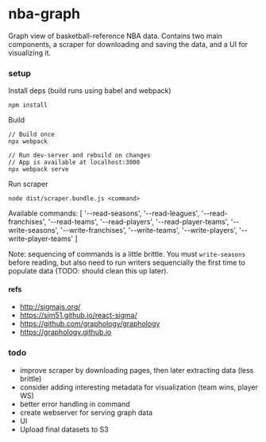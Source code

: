 # nba-graph

Graph view of basketball-reference NBA data. Contains two main components, a scraper for downloading and saving the data, and a UI for visualizing it.

### setup

Install deps (build runs using babel and webpack)

```
npm install
```

Build

```
// Build once
npx webpack

// Run dev-server and rebuild on changes
// App is available at localhost:3000
npx webpack serve
```

Run scraper

```
node dist/scraper.bundle.js <command>
```

Available commands:
[
  '--read-seasons',
  '--read-leagues',
  '--read-franchises',
  '--read-teams',
  '--read-players',
  '--read-player-teams',
  '--write-seasons',
  '--write-franchises',
  '--write-teams',
  '--write-players',
  '--write-player-teams'
]

Note: sequencing of commands is a little brittle. You must `write-seasons` before reading, but also need to run writers sequencially the first time to populate data (TODO: should clean this up later).

#### refs
* http://sigmajs.org/
* https://sim51.github.io/react-sigma/
* https://github.com/graphology/graphology
* https://graphology.github.io

### todo
* improve scraper by downloading pages, then later extracting data (less brittle)
* consider adding interesting metadata for visualization (team wins, player WS)
* better error handling in command
* create webserver for serving graph data
* UI
* Upload final datasets to S3
